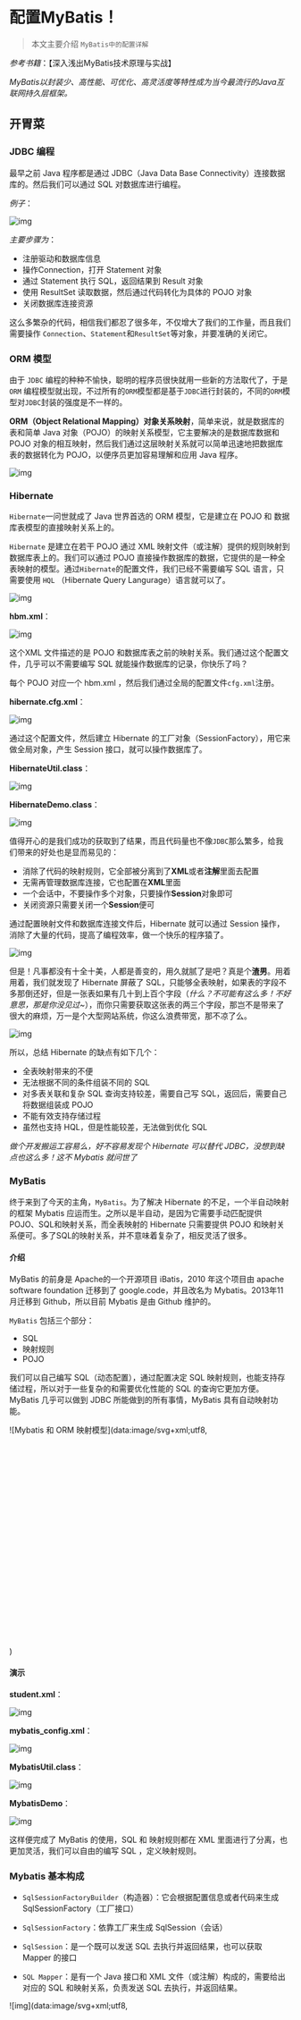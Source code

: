 # 配置MyBatis！

> 本文主要介绍 `MyBatis中的配置详解`
>

*参考书籍*：【深入浅出MyBatis技术原理与实战】

*MyBatis以封装少、高性能、可优化、高灵活度等特性成为当今最流行的Java互联网持久层框架。*

## 开胃菜

### JDBC 编程

最早之前 Java 程序都是通过 JDBC（Java Data Base Connectivity）连接数据库的。然后我们可以通过 SQL 对数据库进行编程。

*例子*：

![img](https://cbucbm.club/ba83ccff)



*主要步骤为*：

- 注册驱动和数据库信息
- 操作Connection，打开 Statement 对象
- 通过 Statement 执行 SQL，返回结果到 Result 对象
- 使用 ResultSet 读取数据，然后通过代码转化为具体的 POJO 对象
- 关闭数据库连接资源

这么多繁杂的代码，相信我们都忍了很多年，不仅增大了我们的工作量，而且我们需要操作 `Connection`、`Statement`和`ResultSet`等对象，并要准确的关闭它。

### ORM 模型

由于 `JDBC` 编程的种种不愉快，聪明的程序员很快就用一些新的方法取代了，于是 `ORM` 编程模型就出现，不过所有的`ORM`模型都是基于`JDBC`进行封装的，不同的`ORM`模型对`JDBC`封装的强度是不一样的。

**ORM（Object Relational Mapping）对象关系映射**，简单来说，就是数据库的表和简单 Java 对象（POJO）的映射关系模型，它主要解决的是数据库数据和 POJO 对象的相互映射，然后我们通过这层映射关系就可以简单迅速地把数据库表的数据转化为 POJO，以便序员更加容易理解和应用 Java 程序。



![img](https://cbucbm.club/32563503)



### Hibernate

`Hibernate`一问世就成了 Java 世界首选的 ORM 模型，它是建立在 POJO 和 数据库表模型的直接映射关系上的。

`Hibernate` 是建立在若干 POJO 通过 XML 映射文件（或注解）提供的规则映射到数据库表上的。我们可以通过 POJO 直接操作数据库的数据，它提供的是一种全表映射的模型。通过`Hibernate`的配置文件，我们已经不需要编写 SQL 语言，只需要使用 `HQL` （Hibernate Query Langurage）语言就可以了。



![img](https://cbucbm.club/45968fa5)



**hbm.xml**：



![img](https://ftp.bmp.ovh/imgs/2020/08/d5dc15037b6a7e56.png)



这个XML 文件描述的是 POJO 和数据库表之前的映射关系。我们通过这个配置文件，几乎可以不需要编写 SQL 就能操作数据库的记录，你快乐了吗？



每个 POJO 对应一个 hbm.xml ，然后我们通过全局的配置文件`cfg.xml`注册。

**hibernate.cfg.xml**：



![img](https://ftp.bmp.ovh/imgs/2020/08/fb358110fd168424.png)



通过这个配置文件，然后建立 Hibernate 的工厂对象（SessionFactory），用它来做全局对象，产生 Session 接口，就可以操作数据库了。

**HibernateUtil.class**：



![img](https://ftp.bmp.ovh/imgs/2020/08/9d1a961f73db0c6b.png)



**HibernateDemo.class**：



![img](https://ftp.bmp.ovh/imgs/2020/08/44be2251bb471ca0.png)



值得开心的是我们成功的获取到了结果，而且代码量也不像`JDBC`那么繁多，给我们带来的好处也是显而易见的：

- 消除了代码的映射规则，它全部被分离到了**XML**或者**注解**里面去配置
- 无需再管理数据库连接，它也配置在**XML**里面
- 一个会话中，不要操作多个对象，只要操作**Session**对象即可
- 关闭资源只需要关闭一个**Session**便可

通过配置映射文件和数据库连接文件后，Hibernate 就可以通过 Session 操作，消除了大量的代码，提高了编程效率，做一个快乐的程序猿了。



![img](https://ftp.bmp.ovh/imgs/2020/08/a0be66712845d3a5.jpg)



但是！凡事都没有十全十美，人都是善变的，用久就腻了是吧？真是个**渣男**。用着用着，我们就发现了 Hibernate 屏蔽了 SQL，只能够全表映射，如果表的字段不多那倒还好，但是一张表如果有几十到上百个字段（*什么？不可能有这么多！不好意思，那是你没见过~*），而你只需要获取这张表的两三个字段，那岂不是带来了很大的麻烦，万一是个大型网站系统，你这么浪费带宽，那不凉了么。



![img](https://ftp.bmp.ovh/imgs/2020/08/7efc959d9d492795.jpg)



所以，总结 Hibernate 的缺点有如下几个：

- 全表映射带来的不便
- 无法根据不同的条件组装不同的 SQL
- 对多表关联和复杂 SQL 查询支持较差，需要自己写 SQL，返回后，需要自己将数据组装成 POJO
- 不能有效支持存储过程
- 虽然也支持 HQL，但是性能较差，无法做到优化 SQL

*做个开发搬运工容易么，好不容易发现个 Hibernate 可以替代 JDBC，没想到缺点也这么多！这不 Mybatis 就问世了*

### MyBatis

终于来到了今天的主角，`MyBatis`。为了解决 Hibernate 的不足，一个半自动映射的框架 Mybatis 应运而生。之所以是半自动，是因为它需要手动匹配提供 POJO、SQL和映射关系，而全表映射的 Hibernate 只需要提供 POJO 和映射关系便可。多了SQL的映射关系，并不意味着复杂了，相反灵活了很多。

#### 介绍

MyBatis 的前身是 Apache的一个开源项目 iBatis，2010 年这个项目由 apache software foundation 迁移到了 google.code，并且改名为 Mybatis。2013年11月迁移到 Github，所以目前 Mybatis 是由 Github 维护的。

`MyBatis` 包括三个部分：

- SQL
- 映射规则
- POJO

我们可以自己编写 SQL（动态配置），通过配置决定 SQL 映射规则，也能支持存储过程，所以对于一些复杂的和需要优化性能的 SQL 的查询它更加方便。MyBatis 几乎可以做到 JDBC 所能做到的所有事情，MyBatis 具有自动映射功能。



![Mybatis 和 ORM 映射模型](data:image/svg+xml;utf8,<?xml version="1.0"?><svg xmlns="http://www.w3.org/2000/svg" version="1.1" width="800" height="600"></svg>)



#### 演示

**student.xml**：



![img](https://wx2.sbimg.cn/2020/08/14/3k8Nl.png)



**mybatis_config.xml**：



![img](https://wx1.sbimg.cn/2020/08/14/3kxeo.png)



**MybatisUtil.class**：



![img](https://wx2.sbimg.cn/2020/08/14/3kSRm.png)



**MybatisDemo**：



![img](https://wx1.sbimg.cn/2020/08/14/3kTKU.png)



这样便完成了 MyBatis 的使用，SQL 和 映射规则都在 XML 里面进行了分离，也更加灵活，我们可以自由的编写 SQL ，定义映射规则。

### Mybatis 基本构成

- `SqlSessionFactoryBuilder`（构造器）：它会根据配置信息或者代码来生成 SqlSessionFactory（工厂接口）

- `SqlSessionFactory`：依靠工厂来生成 SqlSession（会话）

- `SqlSession`：是一个既可以发送 SQL 去执行并返回结果，也可以获取 Mapper 的接口

- `SQL Mapper`：是有一个 Java 接口和 XML 文件（或注解）构成的，需要给出对应的 SQL 和映射关系，负责发送 SQL 去执行，并返回结果。

  

![img](data:image/svg+xml;utf8,<?xml version="1.0"?><svg xmlns="http://www.w3.org/2000/svg" version="1.1" width="800" height="600"></svg>)



## 硬菜 之 配置文件详解



![img](data:image/svg+xml;utf8,<?xml version="1.0"?><svg xmlns="http://www.w3.org/2000/svg" version="1.1" width="800" height="600"></svg>)



上面那些标签就是 MyBatis 的全部配置元素

#### 一、properties 标签

`properties` 是一个配置属性的元素，我们可以在配置文件的上下文使用

MyBatis 支持*3*种配置方式：

- property 子元素
- properties 配置文件
- 程序参数传递

**1. property 子元素**

```xml
<properties type="POOLED">
    <property name="driver" value="${driver}"/>
    <property name="url" value="${url}"/>
    <property name="username" value="${username}"/>
    <property name="password" value="${password}"/>
</properties>

```

以上 `${driber}`,`${url }`这些值我们可以通过 `properties`配置文件来配置属性值，达到可以重复使用，也方便统一修改。

**2. jdbc.properties 文件**

```properties
#mysql驱动
jdbc.driver=com.mysql.cj.jdbc.Driver
#数据库地址
jdbc.url=jdbc:mysql://localhost:3306/test?useUnicode=true&characterEncoding=utf8&useSSL=false&serverTimezone=Hongkong
#用户名
jdbc.username=root
#密码
jdbc.password=123456

```

然后将 `jdbc.properties` 文件放在 *resource* 目录下，然后通过以下配置引入即可

```xml
<properties resource="jdbc.properties"/>

```

**3. 程序参数传递**

我们在实际开发中有时候会对`username` 和 `password` 进行加密，然后我们需要在生成 SqlSessionFactory 之前转为明文，处理方式如下：

```java
InputStream cfgIs = Resources.getResourceAsStream("mybatis_config.xml");
Reader cfgRd = new InputStreamReader(cfgIs);
Properties properties = new Properties();
properties.load(cfgRd);
//解密
properties.setProperty("username",decode(properties.getProperty("username")));
properties.setProperty("password",decode(properties.getProperty("password")));

```

*3 种配置方式之间是存在优先级的*：

1. 在 properties 元素体内指定的属性首先会被读取
2. 再读取 resource 目录下读取的配置文件，覆盖掉已读取的同名属性
3. 最后读取作为方法参数传递的属性，覆盖掉已读取的同名属性

因此优先级如下：

**程序参数传递 > properties 配置文件 > property 子元素**

#### 二、settings 标签

设置（settings）在 MyBatis 中是最复杂的配置，即使不配置，MyBatis 也可以正常工作

*下面是一些常见的设置*

| 设置参数                 | 描述                                                         | 默认值                                  |
| ------------------------ | ------------------------------------------------------------ | --------------------------------------- |
| pecacheEnabled           | 影响所有映射器中配置的缓存全局开关                           | true                                    |
| lazyLoadingEnabled       | 延迟加载的全局开关，开启时，所有关联对象都会延迟加载，特定关联中可以通过 fetchType 属性来覆盖该项的开关状态 | false                                   |
| aggressiveLazyLoading    | 启用时，对任意延迟属性的调用会使带有延迟加载属性的对象完整加载，反之，每种属性都会按需加载 | true                                    |
| userColumnLabel          | 使用列标签代替列名                                           | true                                    |
| useGeneratedKeys         | 允许 JDBC 支持自动生成主键，如果设为 true ，则这个设置强制使用自动生成主键 | true                                    |
| autoMappingBehavior      | 指定 MyBatis 应如何自动映射列到字段或属性；  NONE 表示取消自动映射；  PARTIAL 只会自动映射没有定义嵌套结果集映射的结果集；  FULL 会自动映射任意复杂的结果集（无论是否嵌套） | PARTIAL                                 |
| defaultExecutorType      | 配置默认的执行器  SIMPLE 是普通的执行器；  REUSE 执行器会重用预处理语句（prepared statements）  BATCH 执行器重用语句并执行批量更新 | SIMPLE                                  |
| safeRowBoundsEnabled     | 允许在嵌套语句中使用分页（RowBounds)                         | false                                   |
| mapUnderscoreToCamelCase | 是否开启自动驼峰命名规则映射                                 | false                                   |
| logPrefix                | 指定 MyBatis 增加到日志名称的前缀                            | 没有设置                                |
| logImpl                  | 指定 MyBatis 所用日志的具体实现，未指定时将自动查找 （SLF4J，LOG4J，LOG4J2...） | 没有设置                                |
| proxyFactory             | 指定 MyBatis 创建具有延迟加载能力的对象所用到的代理工具（CGLIB，JAVASSIST） | 版本3.3.0以上是 JAVASSIST，否则是 CGLIB |

**穿插鸡汤时刻**：

> 美酒的酿造需要年头，美食的烹调需要时间，片刻等待，更多美味，更多享受。
>
>  --- 新奥尔良 Antoine 餐厅的菜单

#### 三、typeAliases 标签

别名（typeAliases）是一个指定的名称，当我们遇到的类全限定名过长的时候，我们可以用一个简短的名称去指代它，这个名称我们可以在 MyBatis 上下文中使用。

```xml
<typeAliases>
    <typeAlias type="cbuc.ssm.entity.Student" alias="student"/>
    <!-- 通过自动扫描包自定义别名-->
    <!--<package name="cbuc.ssm.entity"/>-->
</typeAliases>

```

使用 包扫描 配置别名的使用，我们可以使用`@Alias` 注解自定义别名

```java
@Alias("student")
public class Student {}

```

配置了 包扫描 的路径，没有注解 `@Alias` 的MyBatis 也会装载，只是说它将把你的类名的第一个字母变成小写，作为 MyBatis 的别名，要注意出现重名的场景！

#### 四、typeHandler 标签

![img](https://ftp.bmp.ovh/imgs/2020/08/ed30de69ba2f7679.jpg)



这些是 MyBatis 系统定义的，已经可以适用于大部分场景了，如果遇到无法处理的类型，MyBatis 也支持自定义。我们只需要实现 `TypeHandler`接口或者继承 `BaseTypeHandler`类，其中有*4*个抽象方法，我们也需要实现这四个抽象方法，其中：

- `setParameter`：是 PreparedStatement 对象设置参数，它允许我们自己设置变换规则
- `getResult`：则分为 ResultSet 用列名（columnName）或者使用列下标（columnIndex）来获取结果数据，其中也包括了用 CallableStatement（存储过程）来获取结果

*使用例子*：

**MyStringHandler.class**



![img](https://ftp.bmp.ovh/imgs/2020/08/cbe4928842aa130d.png)



在配置文件中注册：

```xml
<typeHandlers>
    <typeHandler javaType="string" jdbcType="VARCHAR" handler="cbuc.ssm.custom.MyStringTypeHandler"/>
</typeHandlers>

```

当 java 参数是 String 类型的时候，我们可以使用 `MyStringTypeHandler` 来处理，然后接下来我们还需要自己告诉 MyBatis 我们不用你的 typeHander 了，我们要使用我们自己的 typeHandler。在 `student.xml` 中修改，如下：

**student.xml**：



![img](https://ftp.bmp.ovh/imgs/2020/08/97694c9071bf94b0.png)



**输出结果**



![img](https://ftp.bmp.ovh/imgs/2020/08/7afe6a4ce6d2bf45.png)



我们引入了 `resultMap`，它提供了映射规则，我们可以通过3种映射来使用`typeHandler`：

- 在`resultMap`中的`result`定义 *jdbcType*和*javaType*，如果和配置文件中 typeHandlers

是一致的，MyBatis 就会使用我们自定义的 typeHandler，**需要在配置中定义**

- 在参数中指定具体的 typeHandler，**不用在配置中定义**
- 在映射集中直接定义具体的 typeHandler，**不用配置中定义**

#### 五、ObjectFactory 标签

当 MyBatis 构建一个结果集返回的时候，都会用 `ObjectFactory`（对象工厂）来构建 POJO。因此我们也可以自定义 `ObjectFactory` 来构建 POJO。例子如下：

**MyObjectFactory.class**：



![img](https://ftp.bmp.ovh/imgs/2020/08/80aeee7a26429bf6.png)



**mybatis_config.xml**：

```xml
<objectFactory type="cbuc.ssm.custom.MyObjectFactory">
    <property name="name" value="MyObjectFactory"/>
</objectFactory>

```

**输出结果**：



![img](data:image/svg+xml;utf8,<?xml version="1.0"?><svg xmlns="http://www.w3.org/2000/svg" version="1.1" width="800" height="600"></svg>)



我们可以在 `create` 和 `setProperties` 方法中定义自己的处理逻辑

#### 六、environments 标签

在实际配置环境中可以注册多个数据源（dataSource）



![img](data:image/svg+xml;utf8,<?xml version="1.0"?><svg xmlns="http://www.w3.org/2000/svg" version="1.1" width="800" height="600"></svg>)



- environments 中的`default` 是用来标明默认其中哪个数据源配置
- environment 元素是一个数据源配置的开始，id 是这个数据源的标志
- transactionManager 是配置数据库事务，其中 `type` 有 3 种配置方法
  1. JDBC， 采用 JDBC 的方式管理事务
  2. MANAGED，采用容器方式管理事务
  3. 自定义，可以自定义事务管理方式
- dataSource：MyBatis 提供了 3 种数据源的实现方式
  1. UNPOOLED，非连接池
  2. POOLED，连接池
  3. JNDI

#### 七、mppers 标签

映射器是 MyBatis 最核心的组件

在书写 POJO的 XML时，我们见过了映射器对命名空间的声明，对应的是一个接口的全路径

```xml
<mapper namespace="cbuc.ssm.mapper.StudentMapper"></mapper>

```

在配置文件中，也有映射器的参数，其中引入映射器有以下几种方法：

- 用包名引入映射器

```xml
<mappers>
    <package name="cbuc.ssm.mapper"/>
</mappers>

```

- 用文件路径引入映射器

```xml
<mappers>
    <mapper resource="mapper/student.xml"/>
</mappers>

```

- 用类注册引入映射器

```xml
<mappers>
    <mapper class="cbuc.ssm.mapper.StudentMapper"/>
</mappers>

```

- 用xml绝对路径引入映射器

```xml
<mappers>
    <mapper url="file://cbuc/ssm/mapper/mybatis_config.xml"/>
</mappers>

```

映射器是 MyBatis 最强大的工具，也是我们使用 MyBatis 用的最多的工具，下面将会针对映射器出一篇博文讲解，请感兴趣的同学们关注小菜哦！



![看完不赞，都是坏蛋](https://imgconvert.csdnimg.cn/aHR0cHM6Ly93d3cuNTJkb3V0dS5jbi9zdGF0aWMvdGVtcC9waWMvOWJkNjhkMTUwZjA3ODdjNTYwYTQzOWRhMzU5YTU4MGEucG5n?x-oss-process=image/format,png#pic_center)



> 今天的你多努力一点，明天的你就能少说一句求人的话！